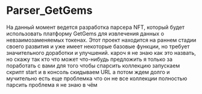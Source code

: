 # Parser_GetGems
На данный момент ведется разработка парсера NFT, который будет использовать платформу GetGems для извлечения данных о невзаимозаменяемых токенах. Этот проект находится на раннем стадии своего развития и уже имеет некоторые базовые функции, но требует значительного доработки и улучшений.
кароч я не знаю как это назвать, но скажу так кто что может что-нибудь предложить я только за поработать с вами
для того чтобы спарсить коллекцию запускаем скрипт start и в консоль скидываем URL а потом ждем долго и мучительно
есть еще проблемка что он не все коллекции полностью парсить проблема я не знаю в чём
